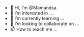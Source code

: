 - 👋 Hi, I’m @Mamandsa
- 👀 I’m interested in ...
- 🌱 I’m currently learning ...
- 💞️ I’m looking to collaborate on ...
- 📫 How to reach me ...

<!---
Mamandsa/Mamandsa is a ✨ special ✨ repository because its `README.md` (this file) appears on your GitHub profile.
You can click the Preview link to take a look at your changes.
--->
